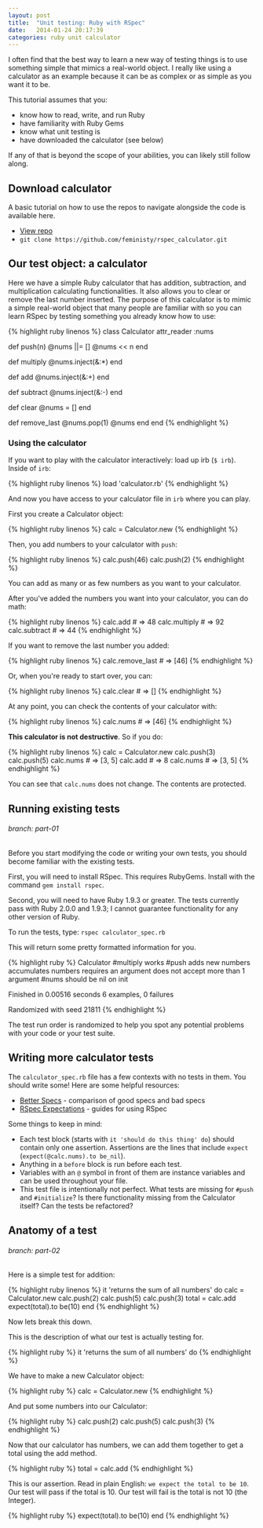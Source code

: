 ```yaml
---
layout: post
title:  "Unit testing: Ruby with RSpec"
date:   2014-01-24 20:17:39
categories: ruby unit calculator
---
```


I often find that the best way to learn a new way of testing things is to use something simple that mimics a real-world object. I really like using a calculator as an example because it can be as complex or as simple as you want it to be.

This tutorial assumes that you:

* know how to read, write, and run Ruby
* have familiarity with Ruby Gems
* know what unit testing is
* have downloaded the calculator (see below)

If any of that is beyond the scope of your abilities, you can likely still follow along.

## Download calculator

A basic tutorial on how to use the repos to navigate alongside the code is available here.

* [View repo](https://github.com/feministy/rspec_calculator)
* `git clone https://github.com/feministy/rspec_calculator.git`

## Our test object: a calculator

Here we have a simple Ruby calculator that has addition, subtraction, and multiplication calculating functionalities. It also allows you to clear or remove the last number inserted. The purpose of this calculator is to mimic a simple real-world object that many people are familiar with so you can learn RSpec by testing something you already know how to use:

{% highlight ruby linenos %}
class Calculator
  attr_reader :nums

  def push(n)
    @nums ||= []
    @nums << n
  end

  def multiply
    @nums.inject(&:*)
  end

  def add
    @nums.inject(&:+)
  end

  def subtract
    @nums.inject(&:-)
  end

  def clear
    @nums = []
  end

  def remove_last
    @nums.pop(1)
    @nums
  end
end
{% endhighlight %}

### Using the calculator

If you want to play with the calculator interactively: load up irb (` $ irb `). Inside of `irb`:

{% highlight ruby linenos %}
load 'calculator.rb'
{% endhighlight %}

And now you have access to your calculator file in `irb` where you can play.

First you create a Calculator object:

{% highlight ruby linenos %}
calc = Calculator.new
{% endhighlight %}

Then, you add numbers to your calculator with `push`:

{% highlight ruby linenos %}
calc.push(46)
calc.push(2)
{% endhighlight %}

You can add as many or as few numbers as you want to your calculator.

After you've added the numbers you want into your calculator, you can do math:

{% highlight ruby linenos %}
calc.add # => 48
calc.multiply # => 92
calc.subtract # => 44
{% endhighlight %}

If you want to remove the last number you added:

{% highlight ruby linenos %}
calc.remove_last # => [46]
{% endhighlight %}

Or, when you're ready to start over, you can:

{% highlight ruby linenos %}
calc.clear # => []
{% endhighlight %}

At any point, you can check the contents of your calculator with:

{% highlight ruby linenos %}
calc.nums # => [46]
{% endhighlight %}

**This calculator is not destructive**. So if you do:

{% highlight ruby linenos %}
calc = Calculator.new
calc.push(3)
calc.push(5)
calc.nums # => [3, 5]
calc.add # => 8
calc.nums # => [3, 5]
{% endhighlight %}

You can see that `calc.nums` does not change. The contents are protected.

## Running existing tests

###### branch: part-01

Before you start modifying the code or writing your own tests, you should become familiar with the existing tests.

First, you will need to install RSpec. This requires RubyGems. Install with the command `gem install rspec`.

Second, you will need to have Ruby 1.9.3 or greater. The tests currently pass with Ruby 2.0.0 and 1.9.3; I cannot guarantee functionality for any other version of Ruby.

To run the tests, type: `rspec calculator_spec.rb`

This will return some pretty formatted information for you.

{% highlight ruby %}
Calculator
  #multiply
    works
  #push
    adds new numbers
    accumulates numbers
    requires an argument
    does not accept more than 1 argument
  #nums
    should be nil on init

Finished in 0.00516 seconds
6 examples, 0 failures

Randomized with seed 21811
{% endhighlight %}

The test run order is randomized to help you spot any potential problems with your code or your test suite.

## Writing more calculator tests

The `calculator_spec.rb` file has a few contexts with no tests in them. You should write some! Here are some helpful resources:

* [Better Specs](http://betterspecs.org/) - comparison of good specs and bad specs
* [RSpec Expectations](http://rubydoc.info/gems/rspec-expectations/frames) - guides for using RSpec

Some things to keep in mind:

* Each test block (starts with `it 'should do this thing' do`) should contain only one assertion. Assertions are the lines that include `expect` (`expect(@calc.nums).to be_nil`).
* Anything in a `before` block is run before each test.
* Variables with an `@` symbol in front of them are instance variables and can be used throughout your file.
* This test file is intentionally not perfect. What tests are missing for `#push` and `#initialize`? Is there functionality missing from the Calculator itself? Can the tests be refactored?

## Anatomy of a test

###### branch: part-02

Here is a simple test for addition:

{% highlight ruby linenos %}
it 'returns the sum of all numbers' do
  calc = Calculator.new
  calc.push(2)
  calc.push(5)
  calc.push(3)
  total = calc.add
  expect(total).to be(10)
end
{% endhighlight %}

Now lets break this down.

This is the description of what our test is actually testing for.

{% highlight ruby %}
it 'returns the sum of all numbers' do
{% endhighlight %}

We have to make a new Calculator object:

{% highlight ruby %}
  calc = Calculator.new
{% endhighlight %}

And put some numbers into our Calculator:

{% highlight ruby %}
  calc.push(2)
  calc.push(5)
  calc.push(3)
{% endhighlight %}

Now that our calculator has numbers, we can add them together to get a total using the add method.

{% highlight ruby %}
  total = calc.add
{% endhighlight %}

This is our assertion. Read in plain English: `we expect the total to be 10`. Our test will pass if the total is 10. Our test will fail is the total is not 10 (the Integer).

{% highlight ruby %}
  expect(total).to be(10)
end
{% endhighlight %}


